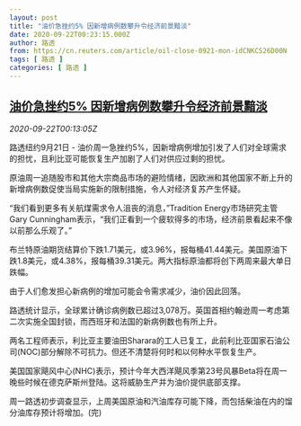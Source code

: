 ```yaml
---
layout: post
title: "油价急挫约5% 因新增病例数攀升令经济前景黯淡"
date: 2020-09-22T00:23:15.000Z
author: 路透
from: https://cn.reuters.com/article/oil-close-0921-mon-idCNKCS26D00N
tags: [ 路透 ]
categories: [ 路透 ]
---
```

<!--1600734195000-->
[油价急挫约5% 因新增病例数攀升令经济前景黯淡](https://cn.reuters.com/article/oil-close-0921-mon-idCNKCS26D00N)
------

<div>
<div><i>2020-09-22T00:13:05Z</i></div><p>路透纽约9月21日 - 油价周一急挫约5%，因新增病例增加引发了人们对全球需求的担忧，且利比亚可能恢复生产加剧了人们对供应过剩的担忧。</p><p>原油周一追随股市和其他大宗商品市场的避险情绪，因欧洲和其他国家不断上升的新增病例数促使当局实施新的限制措施，令人对经济复苏产生怀疑。</p><p>“我们看到更多有关航煤需求令人沮丧的消息，”Tradition Energy市场研究主管Gary Cunningham表示，“我们正看到一个疲软得多的市场，经济前景看起来不像以前那么乐观了。”</p><p>布兰特原油期货结算价下跌1.71美元，或3.96%，报每桶41.44美元。美国原油下跌1.8美元，或4.38%，报每桶39.31美元。两大指标原油都将创下两周来最大单日跌幅。</p><p>由于人们愈发担心新病例的增加可能会令需求减少，油价因此回落。</p><p>路透统计显示，全球累计确诊病例数已超过3,078万。英国首相约翰逊周一考虑第二次实施全国封锁，而西班牙和法国的新病例数也有所上升。</p><p>两名工程师表示，利比亚主要油田Sharara的工人已复工，此前利比亚国家石油公司(NOC)部分解除不可抗力。但还不清楚将何时和以何种水平恢复生产。</p><p>美国国家飓风中心(NHC)表示，预计今年大西洋飓风季第23号风暴Beta将在周一晚些时候在德克萨斯州登陆。这将威胁生产并为油价提供底部支撑。</p><p>周一路透初步调查显示，上周美国原油和汽油库存可能下降，而包括柴油在内的馏分油库存预计将增加。(完)</p>
</div>
